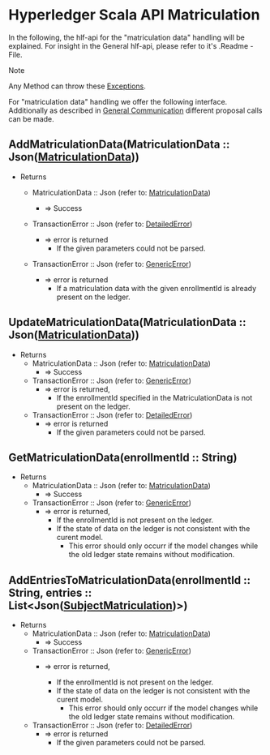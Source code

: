 # Hyperledger Scala API Matriculation

In the following, the hlf-api for the "matriculation data" handling will be explained.
For insight in the General hlf-api, please refer to it's .Readme - File.
> [!NOTE]
Any Method can throw these [Exceptions](errors.md#Exceptions).

For "matriculation data" handling we offer the following interface. Additionally as described in [General Communication](general-communication.md) different proposal calls can be made.

## AddMatriculationData(MatriculationData :: Json([MatriculationData](../chaincode/matriculation.md#MatriculationData)))
- Returns
    - MatriculationData :: Json (refer to: [MatriculationData](../chaincode/matriculation.md#MatriculationData))
        - => Success
    - TransactionError :: Json (refer to: [DetailedError](../chaincode/errors.md#DetailedError))
        - => error is returned
          - If the given parameters could not be parsed.
         
    - TransactionError :: Json (refer to: [GenericError](../chaincode/errors.md#GenericError))
        - => error is returned
           - If a matriculation data with the given enrollmentId is already present on the ledger.

## UpdateMatriculationData(MatriculationData :: Json([MatriculationData](../chaincode/matriculation.md#MatriculationData)))
- Returns
    - MatriculationData :: Json (refer to: [MatriculationData](../chaincode/matriculation.md#MatriculationData))
        - => Success
    - TransactionError :: Json (refer to: [GenericError](../chaincode/errors.md#GenericError))
        - => error is returned, 
          - If the enrollmentId specified in the MatriculationData is not present on the ledger.
    - TransactionError :: Json (refer to: [DetailedError](../chaincode/errors.md#DetailedError))
        - => error is returned
          - If the given parameters could not be parsed.

## GetMatriculationData(enrollmentId :: String)
- Returns
    - MatriculationData :: Json (refer to: [MatriculationData](../chaincode/matriculation.md#MatriculationData))
        - => Success
    - TransactionError :: Json (refer to: [GenericError](../chaincode/errors.md#GenericError))
        - => error is returned,
          - If the enrollmentId is not present on the ledger.
          - If the state of data on the ledger is not consistent with the curent model.
            - This error should only occurr if the model changes while the old ledger state remains without modification.

## AddEntriesToMatriculationData(enrollmentId :: String, entries :: List<Json([SubjectMatriculation](../chaincode/matriculation.md#SubjectMatriculation))>)
- Returns
    - MatriculationData :: Json (refer to: [MatriculationData](../chaincode/matriculation.md#MatriculationData))
        - => Success
    - TransactionError :: Json (refer to: [GenericError](../chaincode/errors.md#GenericError))
      - => error is returned,
       
        - If the enrollmentId is not present on the ledger.
        - If the state of data on the ledger is not consistent with the curent model.
          - This error should only occurr if the model changes while the old ledger state remains without modification.
    - TransactionError :: Json (refer to: [DetailedError](../chaincode/errors.md#DetailedError))
      - => error is returned
        - If the given parameters could not be parsed.
 